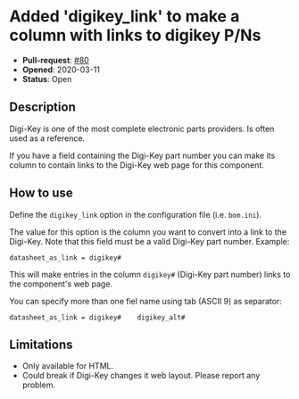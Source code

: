 # Added 'digikey_link' to make a column with links to digikey P/Ns

- **Pull-request**: [#80](https://github.com/SchrodingersGat/KiBoM/pull/80)
- **Opened**: 2020-03-11
- **Status**: Open

## Description

Digi-Key is one of the most complete electronic parts providers. Is often used as a reference.

If you have a field containing the Digi-Key part number you can make its column to contain links to the Digi-Key web page for this component.

## How to use

Define the `digikey_link` option in the configuration file (i.e. `bom.ini`).

The value for this option is the column you want to convert into a link to the Digi-Key.
Note that this field must be a valid Digi-Key part number.
Example:

```
datasheet_as_link = digikey#
```

This will make entries in the column `digikey#` (Digi-Key part number) links to the component's web page.

You can specify more than one fiel name using tab (ASCII 9) as separator:

```
datasheet_as_link = digikey#	digikey_alt#
```

## Limitations

- Only available for HTML.
- Could break if Digi-Key changes it web layout. Please report any problem.

